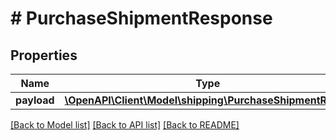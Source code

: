 # # PurchaseShipmentResponse

## Properties

Name | Type | Description | Notes
------------ | ------------- | ------------- | -------------
**payload** | [**\OpenAPI\Client\Model\shipping\PurchaseShipmentResult**](PurchaseShipmentResult.md) |  | [optional]

[[Back to Model list]](../../README.md#models) [[Back to API list]](../../README.md#endpoints) [[Back to README]](../../README.md)

